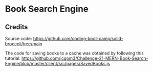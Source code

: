 # Book Search Engine

## Credits
Source code: https://github.com/coding-boot-camp/solid-broccoli/tree/main

The code for saving books to a cache was obtained by following this tutorial: https://github.com/jcgom3/Challenge-21-MERN-Book-Search-Engine/blob/master/client/src/pages/SavedBooks.js
